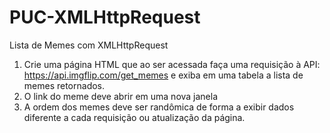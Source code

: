 # PUC-XMLHttpRequest

Lista de Memes com XMLHttpRequest
1. Crie uma página HTML que ao ser acessada faça uma requisição à API: https://api.imgflip.com/get_memes
e exiba em uma tabela a lista
de memes retornados.
2. O link do meme deve abrir em uma nova janela
3. A ordem dos memes deve ser randômica de forma a exibir dados diferente a cada requisição ou
atualização da página.
